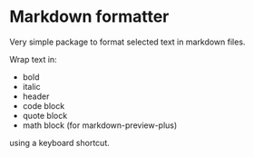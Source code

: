 # Markdown formatter

Very simple package to format selected text in markdown files.

Wrap text in:
- bold
- italic
- header
- code block
- quote block
- math block (for markdown-preview-plus)

using a keyboard shortcut.
